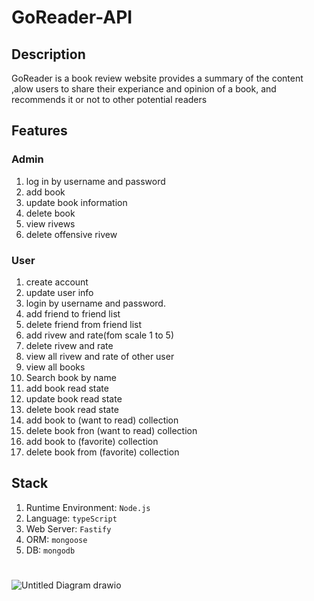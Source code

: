 # GoReader-API

## Description

GoReader is a book review website provides a summary of the content ,alow users to share their experiance and opinion of a book, and recommends it or not to other potential readers


## Features

### Admin

1. log in by username and password
1. add book
2. update book information
3. delete book
4. view rivews
5. delete offensive rivew


### User
1. create account
2. update user info
2. login by username and password.
3. add friend to friend list 
4. delete friend from friend list 
5. add rivew and rate(fom scale 1 to 5) 
6. delete rivew and rate 
7. view all rivew and rate of other user
8. view all books
9. Search book by name 
10. add book read state
11. update book read state
12. delete book read state
13. add book to (want to read) collection 
14. delete  book fron (want to read) collection 
15. add book to (favorite) collection 
16. delete book from (favorite) collection 



## Stack
1. Runtime Environment: `Node.js`
2. Language: `typeScript`
3. Web Server: `Fastify`
4. ORM: `mongoose`
5. DB: `mongodb`


#


   ![Untitled Diagram drawio](https://user-images.githubusercontent.com/106754794/175789262-caa2bc08-7781-45ba-b392-af79d2257c80.png)

